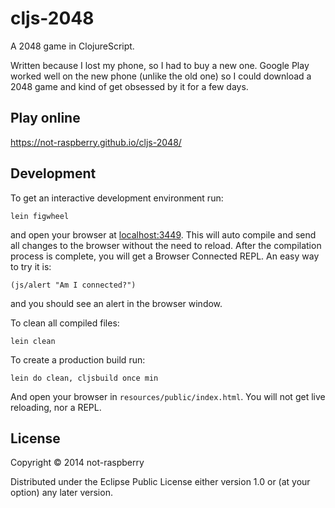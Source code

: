 # cljs-2048

A 2048 game in ClojureScript.

Written because I lost my phone, so I had to buy a new one. Google Play worked
well on the new phone (unlike the old one) so I could download a 2048 game and
kind of get obsessed by it for a few days.

## Play online

https://not-raspberry.github.io/cljs-2048/

## Development

To get an interactive development environment run:

    lein figwheel

and open your browser at [localhost:3449](http://localhost:3449/).
This will auto compile and send all changes to the browser without the
need to reload. After the compilation process is complete, you will
get a Browser Connected REPL. An easy way to try it is:

    (js/alert "Am I connected?")

and you should see an alert in the browser window.

To clean all compiled files:

    lein clean

To create a production build run:

    lein do clean, cljsbuild once min

And open your browser in `resources/public/index.html`. You will not
get live reloading, nor a REPL.

## License

Copyright © 2014 not-raspberry

Distributed under the Eclipse Public License either version 1.0 or (at your option) any later version.
